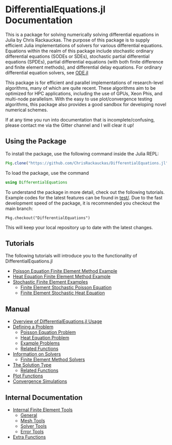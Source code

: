 
<a id='DifferentialEquations.jl-Documentation-1'></a>

# DifferentialEquations.jl Documentation


This is a package for solving numerically solving differential equations in Julia by Chris Rackauckas. The purpose of this package is to supply efficient Julia implementations of solvers for various differential equations. Equations within the realm of this package include stochastic ordinary differential equations (SODEs or SDEs), stochastic partial differential equations (SPDEs), partial differential equations (with both finite difference and finite element methods), and differential delay equations. For ordinary differential equation solvers, see [ODE.jl](https://github.com/JuliaLang/ODE.jl)


This package is for efficient and parallel implementations of research-level algorithms, many of which are quite recent. These algorithms aim to be optimized for HPC applications, including the use of GPUs, Xeon Phis, and multi-node parallelism. With the easy to use plot/convergence testing algorithms, this package also provides a good sandbox for developing novel numerical schemes.


If at any time you run into documentation that is incomplete/confusing, please contact me via the Gitter channel and I will clear it up!


<a id='Using-the-Package-1'></a>

## Using the Package


To install the package, use the following command inside the Julia REPL:


```julia
Pkg.clone("https://github.com/ChrisRackauckas/DifferentialEquations.jl")
```


To load the package, use the command


```julia
using DifferentialEquations
```


To understand the package in more detail, check out the following tutorials. Example codes for the latest features can be found in [test/](test/). Due to the fast development speed of the package, it is recommended you checkout the main branch:


```
Pkg.checkout("DifferentialEquations")
```


This will keep your local repository up to date with the latest changes.


<a id='Tutorials-1'></a>

## Tutorials


The following tutorials will introduce you to the functionality of DifferentialEquations.jl

- [Poisson Equation Finite Element Method Example](tutorials/femPoisson.md#Poisson-Equation-Finite-Element-Method-Example-1)
- [Heat Equation Finite Element Method Example](tutorials/femHeat.md#Heat-Equation-Finite-Element-Method-Example-1)
- [Stochastic Finite Element Examples](tutorials/femStochastic.md#Stochastic-Finite-Element-Examples-1)
    - [Finite Element Stochastic Poisson Equation](tutorials/femStochastic.md#Finite-Element-Stochastic-Poisson-Equation-1)
    - [Finite Element Stochastic Heat Equation](tutorials/femStochastic.md#Finite-Element-Stochastic-Heat-Equation-1)

<a id='Manual-1'></a>

## Manual

- [Overview of DifferentialEquations.jl Usage](man/overview.md#Overview-of-DifferentialEquations.jl-Usage-1)
- [Defining a Problem](man/problem.md#Defining-a-Problem-1)
    - [Poisson Equation Problem](man/problem.md#Poisson-Equation-Problem-1)
    - [Heat Equation Problem](man/problem.md#Heat-Equation-Problem-1)
    - [Example Problems](man/problem.md#Example-Problems-1)
    - [Related Functions](man/problem.md#Related-Functions-1)
- [Information on Solvers](man/solvers.md#Information-on-Solvers-1)
    - [Finite Element Method Solvers](man/solvers.md#Finite-Element-Method-Solvers-1)
- [The Solution Type](man/solution.md#The-Solution-Type-1)
    - [Related Functions](man/solution.md#Related-Functions-1)
- [Plot Functions](man/plot.md#Plot-Functions-1)
- [Convergence Simulations](man/convergence.md#Convergence-Simulations-1)

<a id='Internal-Documentation-1'></a>

## Internal Documentation

- [Internal Finite Element Tools](internals/femTools.md#Internal-Finite-Element-Tools-1)
    - [General](internals/femTools.md#General-1)
    - [Mesh Tools](internals/femTools.md#Mesh-Tools-1)
    - [Solver Tools](internals/femTools.md#Solver-Tools-1)
    - [Error Tools](internals/femTools.md#Error-Tools-1)
- [Extra Functions](internals/extras.md#Extra-Functions-1)
